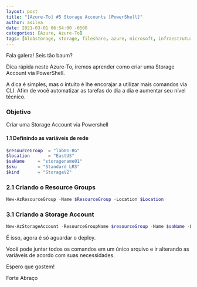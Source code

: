 ```yaml
---
layout: post
title: "[Azure-To] #5 Storage Accounts [PowerShell]"
author: asilva
date: 2021-03-01 06:54:00 -0500
categories: [Azure, Azure-To]
tags: [blobstorage, storage, fileshare, azure, microsoft, infraestrutura, poweshell]
---
```


Fala galera! Seis tão baum?

Dica rápida neste Azure-To, iremos aprender como criar uma Storage Account via PowerShell.

A dica é simples, mas o intuito é lhe encorajar a utilizar mais comandos via CLI. Afim de você automatizar as tarefas do dia a dia e aumentar seu nível técnico.

### **Objetivo**

Criar uma Storage Account via Powershell

#### **1.1 Definindo as variáveis de rede**

```powershell
$resourceGroup  = "lab01-RG"
$location       = "EastUS"
$saName 	= "storagename01"
$sku		= "Standard_LRS"
$kind		= "StorageV2"
```

### **2.1 Criando o Resource Groups**

```powershell
New-AzResourceGroup -Name $ResourceGroup -Location $Location
```

### **3.1 Criando a Storage Account**

```powershell
New-AzStorageAccount -ResourceGroupName $resourceGroup -Name $saName -Location $location -SkuName $sku -Kind $kind
```

É isso, agora é só aguardar o deploy.

Você pode juntar todos os comandos em um único arquivo e ir alterando as variáveis de acordo com suas necessidades.

Espero que gostem!

Forte Abraço
